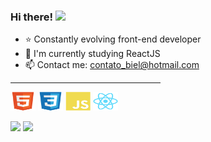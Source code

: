 ### Hi there! <img height="40em" src="https://raw.githubusercontent.com/alexnaiman/alexnaiman/master/resources/welcomeglitch.gif"/>

- ⭐️ Constantly evolving front-end developer
- 🌱 I'm currently studying ReactJS
- 📫 Contact me: contato_biel@hotmail.com

<!-- <div align="center">
  <a href="https://github.com/bielzd">
  <img height="180em" src="https://github-readme-stats.vercel.app/api?username=bielzd&show_icons=true&theme=dracula&include_all_commits=true&count_private=true"/>
  <img height="180em" src="https://github-readme-stats.vercel.app/api/top-langs/?username=bielzd&layout=compact&langs_count=7&theme=dracula"/>
</div> -->

<hr width="240px">

<div style="display: inline_block">
  <img align="center" height="30" width="40" src="https://raw.githubusercontent.com/devicons/devicon/master/icons/html5/html5-original.svg" />
  <img align="center" height="30" width="40" src="https://raw.githubusercontent.com/devicons/devicon/master/icons/css3/css3-original.svg" />
  <img align="center" height="30" width="40" src="https://raw.githubusercontent.com/devicons/devicon/master/icons/javascript/javascript-plain.svg" />
  <img align="center" height="30" width="40" src="https://raw.githubusercontent.com/devicons/devicon/master/icons/react/react-original.svg" /> 
</div>

<br>

<div>
  <a href="https://www.instagram.com/bielzd/" target="_blank"><img src="https://img.shields.io/badge/-Instagram-%23E4405F?style=for-the-badge&logo=instagram&logoColor=white" target="_blank"></a>
  <a href="https://www.linkedin.com/in/bielrandom/" target="_blank"><img src="https://img.shields.io/badge/-LinkedIn-%230077B5?style=for-the-badge&logo=linkedin&logoColor=white" target="_blank"></a>
</div>
